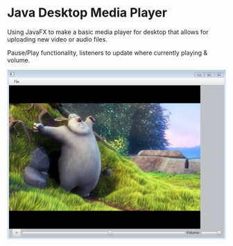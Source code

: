 # Java Desktop Media Player
Using JavaFX to make a basic media player for desktop that allows for uploading new video or audio files.

Pause/Play functionality, listeners to update where currently playing & volume.

![Site screenshot](MediaPlayerScreenshot.png?raw=true "Site screenshot")